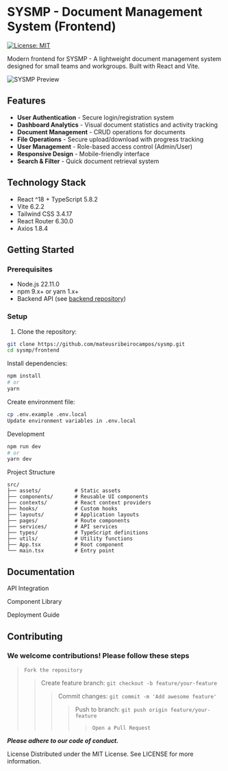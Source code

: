 # SYSMP - Document Management System (Frontend)

[![License: MIT](https://img.shields.io/badge/License-MIT-blue.svg)](https://opensource.org/licenses/MIT)

Modern frontend for SYSMP - A lightweight document management system designed for small teams and workgroups. Built with React and Vite.

![SYSMP Preview](https://via.placeholder.com/800x400.png?text=SYSMP+Interface+Preview)

## Features

- **User Authentication** - Secure login/registration system
- **Dashboard Analytics** - Visual document statistics and activity tracking
- **Document Management** - CRUD operations for documents
- **File Operations** - Secure upload/download with progress tracking
- **User Management** - Role-based access control (Admin/User)
- **Responsive Design** - Mobile-friendly interface
- **Search & Filter** - Quick document retrieval system

## Technology Stack

- React ^18 + TypeScript 5.8.2
- Vite 6.2.2
- Tailwind CSS 3.4.17
- React Router 6.30.0
- Axios 1.8.4

## Getting Started

### Prerequisites

- Node.js 22.11.0
- npm 9.x+ or yarn 1.x+
- Backend API (see [backend repository](https://github.com/mateusribeirocampos/sysmp/tree/main/backend))

### Setup

1. Clone the repository:

```bash
git clone https://github.com/mateusribeirocampos/sysmp.git
cd sysmp/frontend
```

Install dependencies:

```bash
npm install
# or
yarn
````

Create environment file:

```bash
cp .env.example .env.local
Update environment variables in .env.local
````

Development

```bash
npm run dev
# or
yarn dev
```

Project Structure

```tree
src/
├── assets/           # Static assets
├── components/       # Reusable UI components
├── contexts/         # React context providers
├── hooks/            # Custom hooks
├── layouts/          # Application layouts
├── pages/            # Route components
├── services/         # API services
├── types/            # TypeScript definitions
├── utils/            # Utility functions
├── App.tsx           # Root component
└── main.tsx          # Entry point
```

## Documentation

API Integration

Component Library

Deployment Guide

## Contributing

### We welcome contributions! Please follow these steps

>`Fork the repository`
>>Create feature branch: `git checkout -b feature/your-feature`
>>>Commit changes: `git commit -m 'Add awesome feature'`
>>>>Push to branch: `git push origin feature/your-feature`
>>>>>`Open a Pull Request`

**_Please adhere to our code of conduct._**

License
Distributed under the MIT License. See LICENSE for more information.
